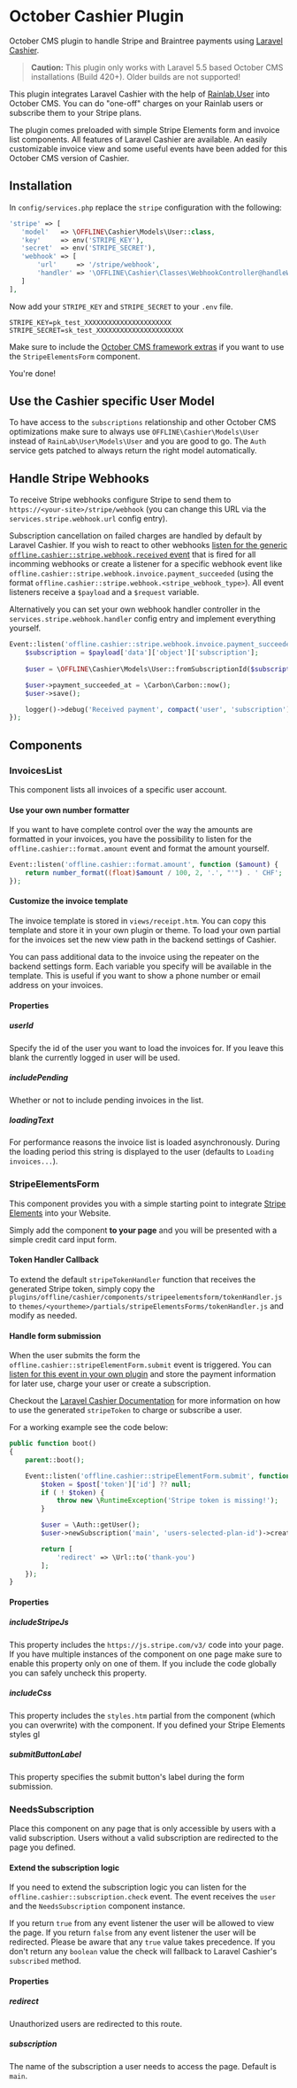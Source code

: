 # October Cashier Plugin

October CMS plugin to handle Stripe and Braintree payments using [Laravel Cashier](https://laravel.com/docs/5.5/billing).

> **Caution:** This plugin only works with Laravel 5.5 based October CMS installations (Build 420+). Older builds are not supported!

This plugin integrates Laravel Cashier with the help of [Rainlab.User](https://github.com/rainlab/user-plugin) into October CMS. You can do "one-off" charges on your Rainlab users or subscribe them to your Stripe plans.

The plugin comes preloaded with simple Stripe Elements form and invoice list components. All features of Laravel Cashier are available. An easily customizable invoice view and some useful events have been added for this October CMS version of Cashier.

## Installation

In `config/services.php` replace the `stripe` configuration with the following:
 
 ```php
'stripe' => [
    'model'   => \OFFLINE\Cashier\Models\User::class,
    'key'     => env('STRIPE_KEY'),
    'secret'  => env('STRIPE_SECRET'),
    'webhook' => [
        'url'     => '/stripe/webhook',
        'handler' => '\OFFLINE\Cashier\Classes\WebhookController@handleWebhook'
    ]
],
```

Now add your `STRIPE_KEY` and `STRIPE_SECRET` to your `.env` file.

```
STRIPE_KEY=pk_test_XXXXXXXXXXXXXXXXXXXXXX
STRIPE_SECRET=sk_test_XXXXXXXXXXXXXXXXXXXXXX
```

Make sure to include the [October CMS framework extras](http://octobercms.com/docs/ajax/extras) if you want to use the `StripeElementsForm` component.

You're done!

## Use the Cashier specific User Model

To have access to the `subscriptions` relationship and other October CMS optimizations make sure to always use `OFFLINE\Cashier\Models\User` instead of `RainLab\User\Models\User` and you are good to go. The `Auth` service gets patched to always return the right model automatically.

## Handle Stripe Webhooks

To receive Stripe webhooks configure Stripe to send them to `https://<your-site>/stripe/webhook` (you can change this URL via the `services.stripe.webhook.url` config entry).
  
Subscription cancellation on failed charges are handled by default by Laravel Cashier. If you wish to react to other webhooks [listen for the generic `offline.cashier::stripe.webhook.received` event](http://octobercms.com/docs/services/events#events-subscribing) that is fired for all incomming webhooks or create a listener for a specific webhook event like `offline.cashier::stripe.webhook.invoice.payment_succeeded` (using the format `offline.cashier::stripe.webhook.<stripe_webhook_type>`). All event listeners receive a `$payload` and a `$request` variable.

Alternatively you can set your own webhook handler controller in the `services.stripe.webhook.handler` config entry and implement everything yourself.

```php
Event::listen('offline.cashier::stripe.webhook.invoice.payment_succeeded', function ($payload, $request) {
    $subscription = $payload['data']['object']['subscription'];
    
    $user = \OFFLINE\Cashier\Models\User::fromSubscriptionId($subscription);

    $user->payment_succeeded_at = \Carbon\Carbon::now();
    $user->save();

    logger()->debug('Received payment', compact('user', 'subscription'));
});
```

## Components

### InvoicesList

This component lists all invoices of a specific user account.


#### Use your own number formatter

If you want to have complete control over the way the amounts are formatted in your invoices, you have the possibility to listen for the `offline.cashier::format.amount` event and format the amount yourself.

```php
Event::listen('offline.cashier::format.amount', function ($amount) {
    return number_format((float)$amount / 100, 2, '.', "'") . ' CHF';
});
```

#### Customize the invoice template

The invoice template is stored in `views/receipt.htm`. You can copy this template and store it in your own plugin or theme. To load your own partial for the invoices set the new view path in the backend settings of Cashier. 

You can pass additional data to the invoice using the repeater on the backend settings form. Each variable you specify will be available in the template. This is useful if you want to show a phone number or email address on your invoices. 

#### Properties

##### userId

Specify the id of the user you want to load the invoices for. If you leave this blank the currently logged in user will be used.

##### includePending

Whether or not to include pending invoices in the list.

##### loadingText

For performance reasons the invoice list is loaded asynchronously. During the loading period this string is displayed to the user (defaults to `Loading invoices...`).


### StripeElementsForm

This component provides you with a simple starting point to integrate [Stripe Elements](https://stripe.com/docs/elements) into your Website.

Simply add the component **to your page** and you will be presented with a simple credit card input form.

#### Token Handler Callback

To extend the default `stripeTokenHandler` function that receives the generated Stripe token, simply copy the `plugins/offline/cashier/components/stripeelementsform/tokenHandler.js` to `themes/<yourtheme>/partials/stripeElementsForms/tokenHandler.js` and modify as needed.

#### Handle form submission

When the user submits the form the `offline.cashier::stripeElementForm.submit` event is triggered. You can [listen for this event in your own plugin](http://octobercms.com/docs/services/events#events-subscribing) and store the payment information for later use, charge your user or create a subscription.

Checkout the [Laravel Cashier Documentation](https://laravel.com/docs/5.5/billing) for more information on how to use the generated `stripeToken` to charge or subscribe a user. 

For a working example see the code below:

```php
public function boot()
{
    parent::boot();

    Event::listen('offline.cashier::stripeElementForm.submit', function ($post) {
        $token = $post['token']['id'] ?? null;
        if ( ! $token) {
            throw new \RuntimeException('Stripe token is missing!');
        }

        $user = \Auth::getUser();
        $user->newSubscription('main', 'users-selected-plan-id')->create($token);

        return [
            'redirect' => \Url::to('thank-you')
        ];
    });
}
```

#### Properties

##### includeStripeJs

This property includes the `https://js.stripe.com/v3/` code into your page. If you have multiple instances of the component on one page make sure to enable this property only on one of them.
If you include the code globally you can safely uncheck this property.

##### includeCss

This property includes the `styles.htm` partial from the component (which you can overwrite) with the component. If you defined your Stripe Elements styles gl

##### submitButtonLabel

This property specifies the submit button's label during the form submission. 


### NeedsSubscription

Place this component on any page that is only accessible by users with a valid subscription. Users without a valid subscription are redirected to the page you defined.

#### Extend the subscription logic

If you need to extend the subscription logic you can listen for the `offline.cashier::subscription.check` event. The event receives the `user` and the `NeedsSubscription` component instance.

If you return `true` from any event listener the user will be allowed to view the page. If you return `false` from any event listener the user will be redirected. Please be aware that any `true` value takes precedence. If you don't return any `boolean` value the check will fallback to Laravel Cashier's `subscribed` method.

#### Properties

##### redirect

Unauthorized users are redirected to this route.

##### subscription

The name of the subscription a user needs to access the page. Default is `main`.
